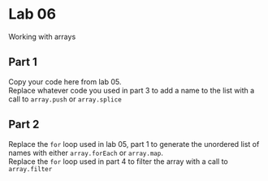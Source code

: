 # Lab 06

Working with arrays

## Part 1

Copy your code here from lab 05.  
Replace whatever code you used in part 3 to add a name to the list with a call to `array.push` or `array.splice`

## Part 2

Replace the `for` loop used in lab 05, part 1 to generate the unordered list of names with either `array.forEach` or `array.map`.  
Replace the `for` loop used in part 4 to filter the array with a call to `array.filter`
